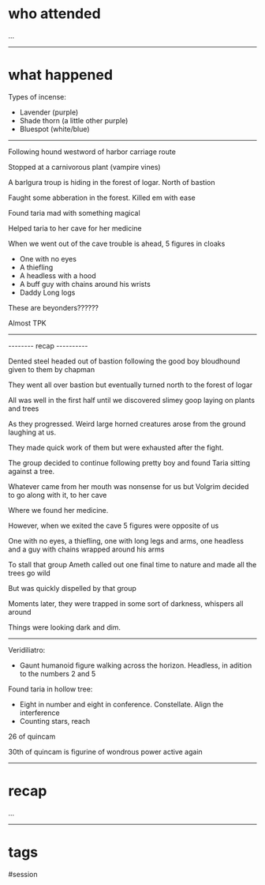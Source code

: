 # who attended

...

---
# what happened

Types of incense:

- Lavender (purple)
- Shade thorn (a little other purple)
- Bluespot (white/blue)

------------------

Following hound westword of harbor carriage route

Stopped at a carnivorous plant (vampire vines)

A barlgura troup is hiding in the forest of logar. North of bastion

Faught some abberation in the forest. Killed em with ease

Found taria mad with something magical

Helped taria to her cave for her medicine

When we went out of the cave trouble is ahead, 5 figures in cloaks

- One with no eyes
- A thiefling
- A headless with a hood
- A buff guy with chains around his wrists
- Daddy Long logs

These are beyonders??????

Almost TPK

------------------

-------- recap ----------

Dented steel headed out of bastion following the good boy bloudhound given to them by chapman

They went all over bastion but eventually turned north to the forest of logar

All was well in the first half until we discovered slimey goop laying on plants and trees

As they progressed. Weird large horned creatures arose from the ground laughing at us.

They made quick work of them but were exhausted after the fight.

The group decided to continue following pretty boy and found Taria sitting against a tree.

Whatever came from her mouth was nonsense for us but Volgrim decided to go along with it, to her cave

Where we found her medicine.

However, when we exited the cave 5 figures were opposite of us

One with no eyes, a thiefling, one with long legs and arms, one headless and a guy with chains wrapped around his arms

To stall that group Ameth called out one final time to nature and made all the trees go wild

But was quickly dispelled by that group

Moments later, they were trapped in some sort of darkness, whispers all around

Things were looking dark and dim.

---------------------------

Veridiliatro:

- Gaunt humanoid figure walking across the horizon. Headless, in adition to the numbers 2 and 5

Found taria in hollow tree:

- Eight in number and eight in conference. Constellate. Align the interference
- Counting stars, reach

26 of quincam

30th of quincam is figurine of wondrous power active again

---
# recap

...

---
# tags

#session